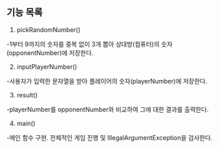 ## 기능 목록
1. pickRandomNumber()

-1부터 9까지의 숫자를 중복 없이 3개 뽑아 상대방(컴퓨터)의 숫자(opponentNumber)에 저장한다.

2. inputPlayerNumber()

-사용자가 입력한 문자열을 받아 플레이어의 숫자(playerNumber)에 저장한다.

3. result()

-playerNumber를 opponentNumber와 비교하여 그에 대한 결과를 출력한다.

4. main()

-메인 함수 구현. 전체적인 게임 진행 및 IllegalArgumentException을 검사한다.